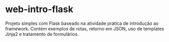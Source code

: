# web-intro-flask
Projeto simples com Flask baseado na atividade prática de introdução ao framework. Contém exemplos de rotas, retorno em JSON, uso de templates Jinja2 e tratamento de formulários.
